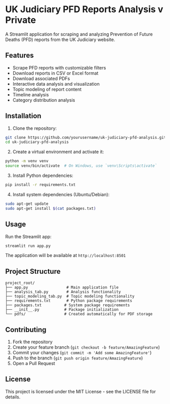 # UK Judiciary PFD Reports Analysis v Private

A Streamlit application for scraping and analyzing Prevention of Future Deaths (PFD) reports from the UK Judiciary website.

## Features

- Scrape PFD reports with customizable filters
- Download reports in CSV or Excel format
- Download associated PDFs
- Interactive data analysis and visualization
- Topic modeling of report content
- Timeline analysis
- Category distribution analysis

## Installation

1. Clone the repository:
```bash
git clone https://github.com/yourusername/uk-judiciary-pfd-analysis.git
cd uk-judiciary-pfd-analysis
```

2. Create a virtual environment and activate it:
```bash
python -m venv venv
source venv/bin/activate  # On Windows, use `venv\Scripts\activate`
```

3. Install Python dependencies:
```bash
pip install -r requirements.txt
```

4. Install system dependencies (Ubuntu/Debian):
```bash
sudo apt-get update
sudo apt-get install $(cat packages.txt)
```

## Usage

Run the Streamlit app:
```bash
streamlit run app.py
```

The application will be available at `http://localhost:8501`

## Project Structure

```
project_root/
├── app.py                 # Main application file
├── analysis_tab.py        # Analysis functionality
├── topic_modeling_tab.py  # Topic modeling functionality
├── requirements.txt       # Python package requirements
├── packages.txt          # System package requirements
├── __init__.py           # Package initialization
└── pdfs/                 # Created automatically for PDF storage
```

## Contributing

1. Fork the repository
2. Create your feature branch (`git checkout -b feature/AmazingFeature`)
3. Commit your changes (`git commit -m 'Add some AmazingFeature'`)
4. Push to the branch (`git push origin feature/AmazingFeature`)
5. Open a Pull Request

## License

This project is licensed under the MIT License - see the LICENSE file for details.
